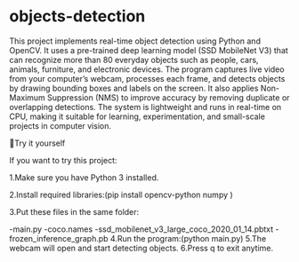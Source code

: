 # objects-detection
This project implements real-time object detection using Python and OpenCV.   It uses a pre-trained deep learning model (SSD MobileNet V3) that can recognize more than 80 everyday objects such as people, cars, animals, furniture, and electronic devices.    The program captures live video from your computer’s webcam, processes each frame, and detects objects by drawing bounding boxes and labels on the screen.   It also applies Non-Maximum Suppression (NMS) to improve accuracy by removing duplicate or overlapping detections.    The system is lightweight and runs in real-time on CPU, making it suitable for learning, experimentation, and small-scale projects in computer vision.

🚀Try it yourself

If you want to try this project:

1.Make sure you have Python 3 installed.

2.Install required libraries:(pip install opencv-python numpy
)

3.Put these files in the same folder:

-main.py
-coco.names
-ssd_mobilenet_v3_large_coco_2020_01_14.pbtxt
-frozen_inference_graph.pb
4.Run the program:(python main.py)
5.The webcam will open and start detecting objects.
6.Press q to exit anytime.
